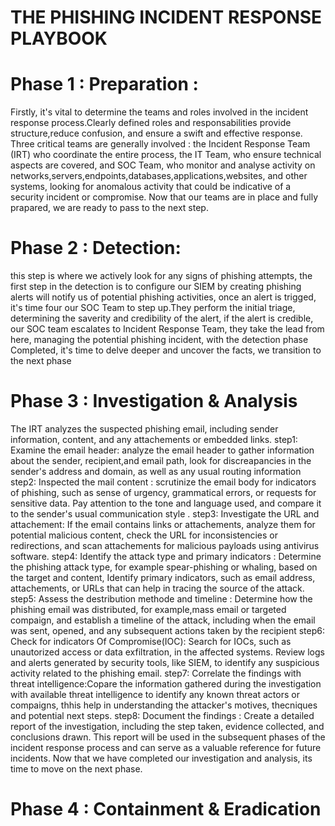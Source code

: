 # THE PHISHING INCIDENT RESPONSE PLAYBOOK 
# Phase 1 : Preparation : 
Firstly, it's vital to determine the teams and roles involved in the incident response process.Clearly defined roles and responsabilities provide structure,reduce confusion, and ensure a swift and effective response.
Three critical teams are generally involved : the Incident Response Team (IRT) who coordinate the entire process, the IT Team, who ensure technical aspects are covered, and SOC Team, who monitor and analyse activity on networks,servers,endpoints,databases,applications,websites, and other systems, looking for anomalous activity that could be indicative of a security incident or compromise.
Now that our teams are in place and fully prapared, we are ready to pass to the next step.
# Phase 2 : Detection:
this step is where we actively look for any signs of phishing attempts, the first step in the detection is to configure our SIEM by creating phishing alerts will notify us of potential phishing activities, once an alert is trigged, it's time four our SOC Team to step up.They perform the initial triage, determining the saverity and credibility of the alert, if the alert is credible, our SOC team escalates to Incident Response Team, they take the lead from here, managing the potential phishing incident, with the detection phase Completed, it's time to delve deeper and uncover the facts, we transition to the next phase 
# Phase 3 : Investigation & Analysis 
The IRT analyzes the suspected phishing email, including sender information, content, and any attachements or embedded links.
step1: Examine the email header: analyze the email header to gather information about the sender, recipient,and email path, look for discreapancies in the sender's address and domain, as well as any usual routing information
step2: Inspected the mail content : scrutinize the email body for indicators of phishing, such as sense of urgency, grammatical errors, or requests for sensitive data. Pay attention to the tone and language used, and compare it to the sender's usual communication style .
step3: Investigate the URL and attachement: If the email contains links or attachements, analyze them for potential malicious content, check the URL for inconsistencies or redirections, and scan attachements for malicious payloads using antivirus software.
step4: Identify the attack type and primary indicators : Determine the phishing attack type, for example spear-phishing or whaling, based on the target and content, Identify primary indicators, such as email address, attachements, or URLs that can help in tracing the source of the attack.
step5: Assess the destribution methode and timeline : Determine how the phishing email was distributed, for example,mass email or targeted compaign, and establish a timeline of the attack, including when the email was sent, opened, and any subsequent actions taken by the recipient 
step6: Check for indicators Of Compromise(IOC): Search for IOCs, such as unautorized access or data exfiltration, in the affected systems. Review logs and alerts generated by security tools, like SIEM, to identify any suspicious activity related to the phishing email.
step7: Correlate the findings with threat intelligence:Copare the information gathered during the investigation with available threat intelligence to identify any known threat actors or compaigns, thhis help in understanding the attacker's motives, thecniques and potential next steps.
step8: Document the findings : Create a detailed report of the investigation, including the step taken, evidence collected, and conclusions drawn. This report will be used in the subsequent phases of the incident response process and can serve as a valuable reference for future incidents. Now that we have completed our investigation and analysis, its time to move on the next phase.
# Phase 4 : Containment & Eradication 

